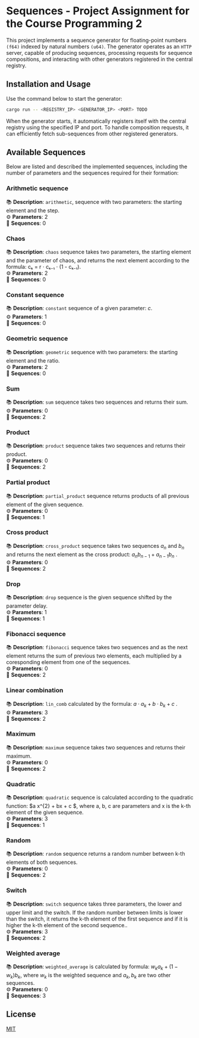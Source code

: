 # Sequences - Project Assignment for the Course Programming 2

This project implements a sequence generator for floating-point numbers `(f64)` indexed by natural numbers `(u64)`. The generator operates as an `HTTP` server, capable of producing sequences, processing requests for sequence compositions, and interacting with other generators registered in the central registry.

## Installation and Usage

Use the command below to start the generator:

```bash
cargo run -- <REGISTRY_IP> <GENERATOR_IP> <PORT> TODO
```
When the generator starts, it automatically registers itself with the central registry using the specified IP and port. To handle composition requests, it can efficiently fetch sub-sequences from other registered generators.

## Available Sequences
Below are listed and described the implemented sequences, including the number of parameters and the sequences required for their formation:

### Arithmetic sequence

📚 **Description**: `arithmetic`, sequence with two parameters: the starting element and the step.<br>⚙️ **Parameters**:   2 <br>🚀 **Sequences**:   0  


### Chaos

📚 **Description**: `chaos` sequence takes two parameters, the starting element and the parameter of chaos, and returns the next element according to the formula: cₖ = r ⋅ cₖ₋₁ ⋅ (1 - cₖ₋₁). <br>⚙️ **Parameters**:   2  <br>🚀 **Sequences**:   0


 ### Constant sequence

📚 **Description**: `constant` sequence of a given parameter: $c$. <br>⚙️ **Parameters**:   1  <br>🚀 **Sequences**:   0   


 
### Geometric sequence

📚 **Description**: `geometric` sequence with two parameters: the starting element and the ratio. <br>⚙️ **Parameters**:   2  <br>🚀 **Sequences**:   0 



### Sum

📚 **Description**: `sum` sequence takes two sequences and returns their sum. <br>⚙️ **Parameters**:   0 <br>🚀 **Sequences**:   2   
 


 ### Product

📚 **Description**: `product` sequence takes two sequences and returns their product. <br>⚙️ **Parameters**:   0  <br>🚀 **Sequences**:   2 

 

 ### Partial product
 
📚 **Description**: `partial_product` sequence returns products of all previous element of the given sequence. <br>⚙️ **Parameters**:   0  <br>🚀 **Sequences**:   1
 

### Cross product
 
 📚 **Description**: `cross_product` sequence takes two sequences $a_n$ and $b_n$ and returns the next element as the cross product:  $a_n  b_{n-1} + a_{n-1}  b_n$ . <br>⚙️ **Parameters**:   0  <br>🚀 **Sequences**:   2


### Drop
 
 📚 **Description**: `drop` sequence is the given sequence shifted by the parameter delay. <br>⚙️ **Parameters**:   1  <br>🚀 **Sequences**:   1


### Fibonacci sequence
 
 📚 **Description**: `fibonacci` sequence takes two sequences and as the next element returns the sum of previous two elements, each multiplied by a coresponding element from one of the sequences. <br>⚙️ **Parameters**:   0  <br>🚀 **Sequences**:   2


### Linear combination
 
 📚 **Description**: `lin_comb` calculated by the formula: $a \cdot a_k + b \cdot b_k + c$ . <br>⚙️ **Parameters**:   3  <br>🚀 **Sequences**:   2


### Maximum

📚 **Description**: `maximum` sequence takes two sequences and returns their maximum. <br>⚙️ **Parameters**:   0  <br>🚀 **Sequences**:   2

### Quadratic

📚 **Description**: `quadratic` sequence is calculated according to the quadratic function: $a x^{2} + bx + c $, where a, b, c are parameters and x is the k-th element of the given sequence. <br>⚙️ **Parameters**:   3  <br>🚀 **Sequences**:   1



### Random

📚 **Description**: `random` sequence returns a random number between k-th elements of both sequences. <br>⚙️ **Parameters**:   0  <br>🚀 **Sequences**:   2



### Switch

📚 **Description**: `switch` sequence takes three parameters, the lower and upper limit and the switch. If the random number between limits is lower than the switch, it returns the k-th element of the first sequence and if it is higher the k-th element of the second sequence.. <br>⚙️ **Parameters**:   3  <br>🚀 **Sequences**:   2


### Weighted average

📚 **Description**: `weighted_average` is calculated by formula: $w_{k} a_{k} + (1-w_k) b_{k}$, where $w_k$ is the weighted sequence and $a_k, b_k$ are two other sequences. <br>⚙️ **Parameters**:   0  <br>🚀 **Sequences**:   3



## License
[MIT](https://choosealicense.com/licenses/mit/)

